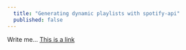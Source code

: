 ```yaml
---
  title: "Generating dynamic playlists with spotify-api"
  published: false
---
```


Write me...  [This is a link](http://somewhere.com/foo)

